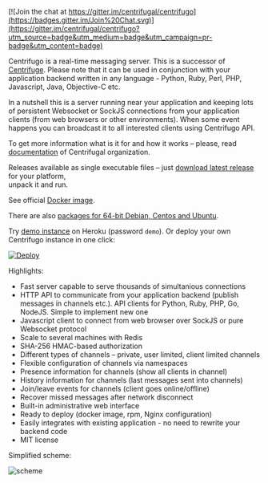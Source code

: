 [![Join the chat at https://gitter.im/centrifugal/centrifugo](https://badges.gitter.im/Join%20Chat.svg)](https://gitter.im/centrifugal/centrifugo?utm_source=badge&utm_medium=badge&utm_campaign=pr-badge&utm_content=badge)

Centrifugo is a real-time messaging server. This is a successor of 
[Centrifuge](https://github.com/centrifugal/centrifuge). Please note that it can be used in conjunction with your application backend written in any language - Python, Ruby, Perl, PHP, Javascript, Java, Objective-C etc.

In a nutshell this is a server running near your application and keeping lots of persistent Websocket or SockJS connections from your application clients (from web browsers or other environments). When some event happens you can broadcast it to all interested clients using Centrifugo API.

To get more information what is it for and how it works – please, read 
[documentation](http://fzambia.gitbooks.io/centrifugal/content/) of 
Centrifugal organization.

Releases available as single executable files – just 
[download latest release](https://github.com/centrifugal/centrifugo/releases) for your platform,  
unpack it and run.

See official [Docker image](https://hub.docker.com/r/centrifugo/centrifugo/).

There are also [packages for 64-bit Debian, Centos and Ubuntu](https://packagecloud.io/FZambia/centrifugo).

Try [demo instance](https://centrifugo.herokuapp.com/) on Heroku (password `demo`). Or deploy your own Centrifugo instance in one click:

[![Deploy](https://www.herokucdn.com/deploy/button.png)](https://heroku.com/deploy?template=https://github.com/centrifugal/centrifugo)

Highlights:
* Fast server capable to serve thousands of simultanious connections
* HTTP API to communicate from your application backend (publish messages in channels etc.). API clients for Python, Ruby, PHP, Go, NodeJS. Simple to implement new one
* Javascript client to connect from web browser over SockJS or pure Websocket protocol
* Scale to several machines with Redis
* SHA-256 HMAC-based authorization
* Different types of channels – private, user limited, client limited channels
* Flexible configuration of channels via namespaces
* Presence information for channels (show all clients in channel)
* History information for channels (last messages sent into channels)
* Join/leave events for channels (client goes online/offline)
* Recover missed messages after network disconnect
* Built-in administrative web interface
* Ready to deploy (docker image, rpm, Nginx configuration)
* Easily integrates with existing application - no need to rewrite your backend code
* MIT license

Simplified scheme:

![scheme](https://raw.githubusercontent.com/centrifugal/documentation/master/assets/images/scheme.png)

